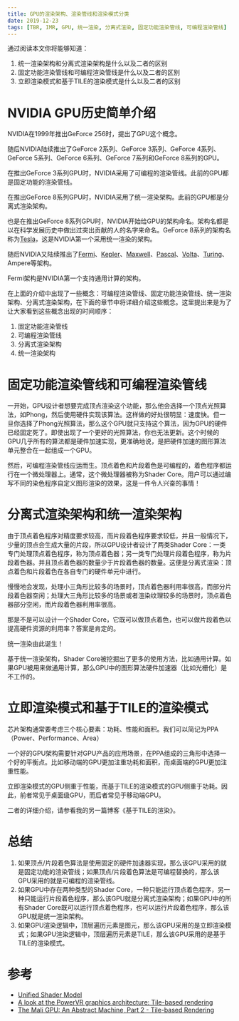 ```yaml
---
title: GPU的渲染架构、渲染管线和渲染模式分类
date: 2019-12-23
tags: [TBR, IMR, GPU, 统一渲染, 分离式渲染, 固定功能渲染管线, 可编程渲染管线]
---
```


通过阅读本文你将能够知道：
1. 统一渲染架构和分离式渲染架构是什么以及二者的区别
1. 固定功能渲染管线和可编程渲染管线是什么以及二者的区别
1. 立即渲染模式和基于TILE的渲染模式是什么以及二者的区别

# NVIDIA GPU历史简单介绍

NVIDIA在1999年推出GeForce 256时，提出了GPU这个概念。

随后NVIDIA陆续推出了GeForce 2系列、GeForce 3系列、GeForce 4系列、GeForce 5系列、GeForce 6系列、GeForce 7系列和GeForce 8系列的GPU。

在推出GeForce 3系列GPU时，NVIDIA采用了可编程的渲染管线。此前的GPU都是固定功能的渲染管线。

在推出GeForce 8系列GPU时，NVIDIA采用了统一渲染架构。此前的GPU都是分离式渲染架构。

也是在推出GeForce 8系列GPU时，NVIDIA开始给GPU的架构命名。架构名都是以在科学发展历史中做出过突出贡献的人的名字来命名。GeForce 8系列的架构名称为[Tesla](https://en.wikipedia.org/wiki/Tesla_(microarchitecture))，这是NVIDIA第一个采用统一渲染的架构。

随后NVIDIA又陆续推出了[Fermi](https://en.wikipedia.org/wiki/Fermi_(microarchitecture) "Fermi (microarchitecture)")、[Kepler](https://en.wikipedia.org/wiki/Kepler_(microarchitecture) "Kepler (microarchitecture)")、[Maxwell](https://en.wikipedia.org/wiki/Maxwell_(microarchitecture) "Maxwell (microarchitecture)")、[Pascal](https://en.wikipedia.org/wiki/Pascal_(microarchitecture) "Pascal (microarchitecture)")、[Volta](https://en.wikipedia.org/wiki/Volta_(microarchitecture) "Volta (microarchitecture)")、[Turing](https://en.wikipedia.org/wiki/Turing_(microarchitecture) "Turing (microarchitecture)")、Ampere等架构。

Fermi架构是NVIDIA第一个支持通用计算的架构。

在上面的介绍中出现了一些概念：可编程渲染管线、固定功能渲染管线、统一渲染架构、分离式渲染架构，在下面的章节中将详细介绍这些概念。这里提出来是为了让大家看到这些概念出现的时间顺序：
1. 固定功能渲染管线
1. 可编程渲染管线
1. 分离式渲染架构
1. 统一渲染架构

# 固定功能渲染管线和可编程渲染管线

一开始，GPU设计者想要完成顶点渲染这个功能，那么他会选择一个顶点光照算法，如Phong，然后使用硬件实现该算法。这样做的好处很明显：速度快。但一旦你选择了Phong光照算法，那么这个GPU就只支持这个算法，因为GPU的硬件已经固定死了。即使出现了一个更好的光照算法，你也无法更新。这个时候的GPU几乎所有的算法都是硬件加速实现，更准确地说，是把硬件加速的图形算法单元整合在一起组成一个GPU。

然后，可编程渲染管线应运而生。顶点着色和片段着色是可编程的，着色程序都运行在一个微处理器上。通常，这个微处理器被称为Shader Core。用户可以通过编写不同的染色程序自定义图形渲染的效果，这是一件令人兴奋的事情！

# 分离式渲染架构和统一渲染架构

由于顶点着色程序对精度要求较高，而片段着色程序要求较低，并且一般情况下，少量的顶点会生成大量的片段，所以GPU设计者设计了两类Shader Core：一类专门处理顶点着色程序，称为顶点着色器；另一类专门处理片段着色程序，称为片段着色器。并且顶点着色器的数量少于片段着色器的数量。这便是分离式渲染：顶点着色和片段着色在各自专门的硬件单元中进行。

慢慢地会发现，处理小三角形比较多的场景时，顶点着色器利用率很高，而部分片段着色器空闲；处理大三角形比较多的场景或者渲染纹理较多的场景时，顶点着色器部分空闲，而片段着色器利用率很高。

那是不是可以设计一个Shader Core，它既可以做顶点着色，也可以做片段着色以提高硬件资源的利用率？答案是肯定的。

统一渲染由此诞生！

基于统一渲染架构，Shader Core被挖掘出了更多的使用方法，比如通用计算。如果GPU被用来做通用计算，那么GPU中的图形算法硬件加速器（比如光栅化）是不工作的。

# 立即渲染模式和基于TILE的渲染模式

芯片架构通常要考虑三个核心要素：功耗、性能和面积。我们可以简记为PPA（Power、Performance、Area）

一个好的GPU架构需要针对GPU产品的应用场景，在PPA组成的三角形中选择一个好的平衡点。比如移动端的GPU更加注重功耗和面积，而桌面端的GPU更加注重性能。

立即渲染模式的GPU侧重于性能，而基于TILE的渲染模式的GPU侧重于功耗。因此，前者常见于桌面级GPU，而后者常见于移动端GPU。

二者的详细介绍，请参看我的另一篇博客《基于TILE的渲染》。

# 总结

1. 如果顶点/片段着色算法是使用固定的硬件加速器实现，那么该GPU采用的就是固定功能的渲染管线；如果顶点/片段着色算法是可编程替换的，那么该GPU采用的就是可编程的渲染管线。
1. 如果GPU中存在两种类型的Shader Core，一种只能运行顶点着色程序，另一种只能运行片段着色程序，那么该GPU就是分离式渲染架构；如果GPU中的所有Shader Core既可以运行顶点着色程序，也可以运行片段着色程序，那么该GPU就是统一渲染架构。
1. 如果GPU渲染逻辑中，顶层遍历元素是图元，那么该GPU采用的是立即渲染模式；如果GPU渲染逻辑中，顶层遍历元素是TILE，那么该GPU采用的是基于TILE的渲染模式。

# 参考
- [Unified Shader Model](https://en.wikipedia.org/wiki/Unified_shader_model)
- [A look at the PowerVR graphics architecture: Tile-based rendering](https://www.imgtec.com/blog/a-look-at-the-powervr-graphics-architecture-tile-based-rendering/)
- [The Mali GPU: An Abstract Machine, Part 2 - Tile-based Rendering](https://community.arm.com/developer/tools-software/graphics/b/blog/posts/the-mali-gpu-an-abstract-machine-part-2---tile-based-rendering)

